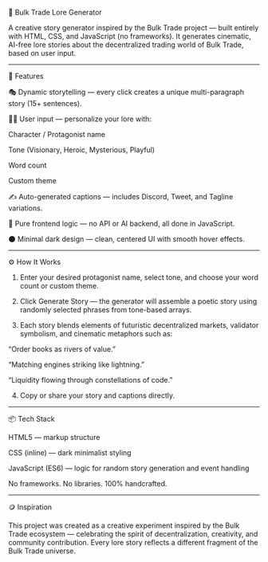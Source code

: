 🧠 Bulk Trade Lore Generator

A creative story generator inspired by the Bulk Trade project — built entirely with HTML, CSS, and JavaScript (no frameworks).
It generates cinematic, AI-free lore stories about the decentralized trading world of Bulk Trade, based on user input.


---

🌌 Features

🎭 Dynamic storytelling — every click creates a unique multi-paragraph story (15+ sentences).

🧑‍🚀 User input — personalize your lore with:

Character / Protagonist name

Tone (Visionary, Heroic, Mysterious, Playful)

Word count

Custom theme


✍️ Auto-generated captions — includes Discord, Tweet, and Tagline variations.

💫 Pure frontend logic — no API or AI backend, all done in JavaScript.

🌑 Minimal dark design — clean, centered UI with smooth hover effects.



---

⚙️ How It Works

1. Enter your desired protagonist name, select tone, and choose your word count or custom theme.


2. Click Generate Story — the generator will assemble a poetic story using randomly selected phrases from tone-based arrays.


3. Each story blends elements of futuristic decentralized markets, validator symbolism, and cinematic metaphors such as:

“Order books as rivers of value.”

“Matching engines striking like lightning.”

“Liquidity flowing through constellations of code.”



4. Copy or share your story and captions directly.




---

📦 Tech Stack

HTML5 — markup structure

CSS (inline) — dark minimalist styling

JavaScript (ES6) — logic for random story generation and event handling


No frameworks. No libraries. 100% handcrafted.


---

🪙 Inspiration

This project was created as a creative experiment inspired by the Bulk Trade ecosystem — celebrating the spirit of decentralization, creativity, and community contribution.
Every lore story reflects a different fragment of the Bulk Trade universe.
